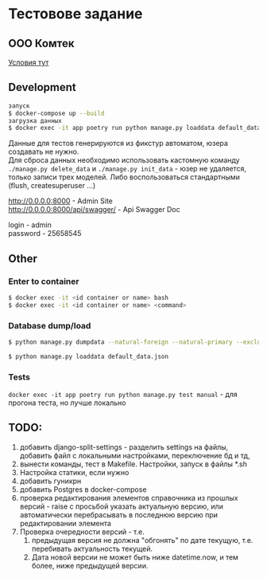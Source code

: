 # Тестовове задание
## ООО Комтек

[Условия тут](https://github.com/vildan-valeev/comtec_test/blob/master/docs/test_comtec.md)


## Development
```sh
запуск
$ docker-compose up --build
загрузка данных
$ docker exec -it app poetry run python manage.py loaddata default_data.json 
```
Данные для тестов генерируются из фикстур автоматом, юзера создавать не нужно.<br>
Для сброса данных необходимо использовать кастомную команду `./manage.py delete_data` и `./manage.py init_data` - юзер не удаляется, только записи трех моделей.
Либо воспользоваться стандартными (flush, createsuperuser ...)

http://0.0.0.0:8000 - Admin Site <br>
http://0.0.0.0:8000/api/swagger/ - Api Swagger Doc 

login - admin <br>
password - 25658545

## Other
### Enter to container
```sh
$ docker exec -it <id container or name> bash
$ docker exec -it <id container or name> <command>
```
### Database dump/load
```sh
$ python manage.py dumpdata --natural-foreign --natural-primary --exclude=contenttypes --exclude=auth.Permission --indent 4 > default_data.json

$ python manage.py loaddata default_data.json
```
### Tests
`docker exec -it app poetry run python manage.py test manual` - для прогона теста, но лучше локально
## TODO:
1. добавить django-split-settings - разделить settings на файлы, добавить файл с локальными настройками, переключение бд и тд,
2. вынести команды, тест в Makefile. Настройки, запуск в файлы *.sh
3. Настройка статики, если нужно
4. добавить гуникрн
5. добавить Postgres в docker-compose
6. проверка редактирования элементов справочника из прошлых версий - raise с просьбой указать актуальную версию, или автоматически перебрасывать в последнюю версию при редактировании элемента
7. Проверка очередности версий - т.е. 
   1. предыдущая версия не должна "обгонять" по дате текущую, т.е. перебивать актуальность текущей.
   2. Дата новой версии не может быть ниже datetime.now, и тем более, ниже предыдущей версии.
